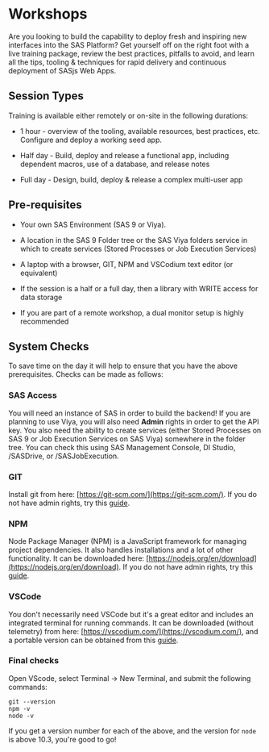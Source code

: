 # Workshops

Are you looking to build the capability to deploy fresh and inspiring new interfaces into the SAS Platform? Get yourself off on the right foot with a live training package, review the best practices, pitfalls to avoid, and learn all the tips, tooling & techniques for rapid delivery and continuous deployment of SASjs Web Apps.

## Session Types

Training is available either remotely or on-site in the following durations:

- 1 hour - overview of the tooling, available resources, best practices, etc. Configure and deploy a working seed app.

- Half day - Build, deploy and release a functional app, including dependent macros, use of a database, and release notes

- Full day - Design, build, deploy & release a complex multi-user app

## Pre-requisites

- Your own SAS Environment (SAS 9 or Viya).

- A location in the SAS 9 Folder tree or the SAS Viya folders service in which to create services (Stored Processes or Job Execution Services)

- A laptop with a browser, GIT, NPM and VSCodium text editor (or equivalent)

- If the session is a half or a full day, then a library with WRITE access for data storage

- If you are part of a remote workshop, a dual monitor setup is highly recommended

## System Checks

To save time on the day it will help to ensure that you have the above prerequisites. Checks can be made as follows:

### SAS Access

You will need an instance of SAS in order to build the backend! If you are planning to use Viya, you will also need **Admin** rights in order to get the API key. You also need the ability to create services (either Stored Processes on SAS 9 or Job Execution Services on SAS Viya) somewhere in the folder tree. You can check this using SAS Management Console, DI Studio, /SASDrive, or /SASJobExecution.

### GIT

Install git from here: [https://git-scm.com/](https://git-scm.com/). If you do not have admin rights, try this [guide](/guides/windows#git).

### NPM

Node Package Manager (NPM) is a JavaScript framework for managing project dependencies. It also handles installations and a lot of other functionality. It can be downloaded here: [https://nodejs.org/en/download](https://nodejs.org/en/download). If you do not have admin rights, try this [guide](/guides/windows#npm).

### VSCode

You don't necessarily need VSCode but it's a great editor and includes an integrated terminal for running commands. It can be downloaded (without telemetry) from here: [https://vscodium.com/](https://vscodium.com/), and a portable version can be obtained from this [guide](/guides/windows#vscode).

### Final checks

Open VScode, select Terminal -> New Terminal, and submit the following commands:

```
git --version
npm -v
node -v
```

If you get a version number for each of the above, and the version for `node` is above 10.3, you're good to go!
